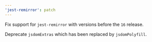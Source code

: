 ```yaml
---
'jest-remirror': patch
---
```


Fix support for `jest-remirror` with versions before the `16` release.

Deprecate `jsdomExtras` which has been replaced by `jsdomPolyfill`.

